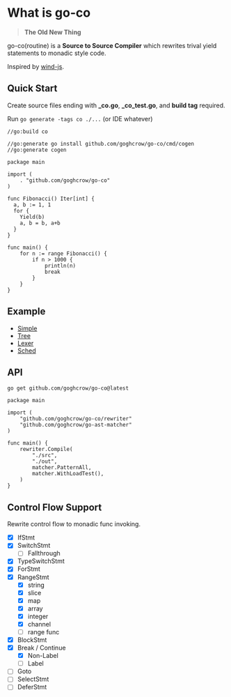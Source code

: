 # What is go-co

> **The Old New Thing**

go-co(routine) is a **Source to Source Compiler** which rewrites trival yield statements to monadic style code.

Inspired by [wind-js](https://github.com/JeffreyZhao/wind).


## Quick Start

Create source files ending with **_co.go**,  **_co_test.go**, and **build tag** required.

Run `go generate -tags co ./...` (or IDE whatever)

```golang
//go:build co

//go:generate go install github.com/goghcrow/go-co/cmd/cogen
//go:generate cogen

package main

import (
	. "github.com/goghcrow/go-co"
)

func Fibonacci() Iter[int] {
  a, b := 1, 1
  for {
    Yield(b)
    a, b = b, a+b
  }
}

func main() {
	for n := range Fibonacci() {
		if n > 1000 {
			println(n)
			break
		}
	}
}
```


## Example

- [Simple](example/example_co.go)
- [Tree](example/tree/tree_co.go)
- [Lexer](example/lexer/lexer_co.go)
- [Sched](example/sched/sched_co.go)


## API

`go get github.com/goghcrow/go-co@latest`

```golang
package main

import (
    "github.com/goghcrow/go-co/rewriter"
    "github.com/goghcrow/go-ast-matcher"
)

func main() {
    rewriter.Compile(
        "./src",
        "./out",
        matcher.PatternAll,
        matcher.WithLoadTest(),
    )
}
```

## Control Flow Support

Rewrite control flow to monadic func invoking.

- [x] IfStmt
- [x] SwitchStmt
  - [ ] Fallthrough
- [x] TypeSwitchStmt
- [x] ForStmt
- [x] RangeStmt
  - [x] string
  - [x] slice
  - [x] map
  - [x] array
  - [x] integer
  - [x] channel
  - [ ] range func
- [x] BlockStmt
- [x] Break / Continue
  - [x] Non-Label
  - [ ] Label
- [ ] Goto
- [ ] SelectStmt
- [ ] DeferStmt
